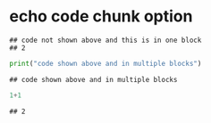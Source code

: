# echo code chunk option

```
## code not shown above and this is in one block
## 2
```

```python
print("code shown above and in multiple blocks")
```

```
## code shown above and in multiple blocks
```

```python
1+1
```

```
## 2
```
